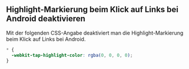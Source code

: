 ## Highlight-Markierung beim Klick auf Links bei Android deaktivieren

Mit der folgenden CSS-Angabe deaktiviert man die Highlight-Markierung beim Klick auf Links bei Android.

```css
* {
  -webkit-tap-highlight-color: rgba(0, 0, 0, 0);  
}
```
